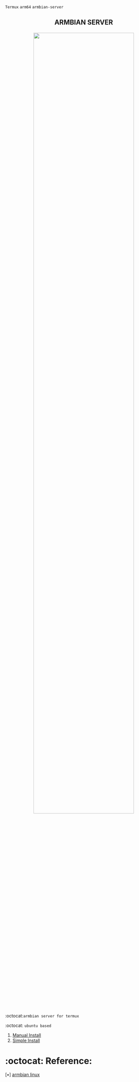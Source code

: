 `Termux` `arm64` `armbian-server`
<h2><p align="center">ARMBIAN SERVER</p></h2>
<p align="center">
<img width="80%" src="https://pbs.twimg.com/media/GAchanPWUAAUmyw?format=jpg&name=4096x4096"></p>

:octocat:`armbian server for termux`

:octocat: `ubuntu based`

1. [Manual Install](#)
2. [Simple Install](https://github.com/Noobieta-Gamerz/Termux/blob/main/Armbian-Server/Simple_install.md)

:octocat: Reference:
===================
[•] [armbian linux](https://www.armbian.com/)
